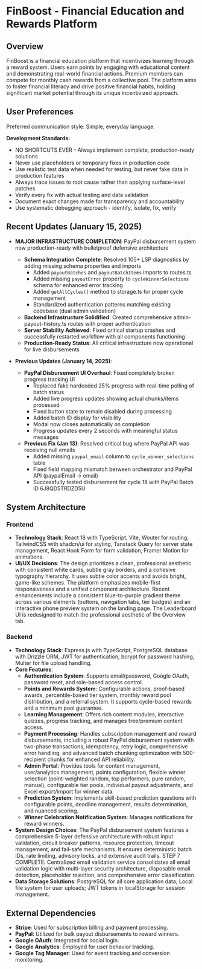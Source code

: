 # FinBoost - Financial Education and Rewards Platform

## Overview
FinBoost is a financial education platform that incentivizes learning through a reward system. Users earn points by engaging with educational content and demonstrating real-world financial actions. Premium members can compete for monthly cash rewards from a collective pool. The platform aims to foster financial literacy and drive positive financial habits, holding significant market potential through its unique incentivized approach.

## User Preferences
Preferred communication style: Simple, everyday language.

**Development Standards:**
- NO SHORTCUTS EVER - Always implement complete, production-ready solutions
- Never use placeholders or temporary fixes in production code
- Use realistic test data when needed for testing, but never fake data in production features
- Always trace issues to root cause rather than applying surface-level patches
- Verify every fix with actual testing and data validation
- Document exact changes made for transparency and accountability
- Use systematic debugging approach - identify, isolate, fix, verify

## Recent Updates (January 15, 2025)
- **MAJOR INFRASTRUCTURE COMPLETION**: PayPal disbursement system now production-ready with bulletproof defensive architecture
  - **Schema Integration Complete**: Resolved 105+ LSP diagnostics by adding missing schema properties and imports
    - Added `payoutBatches` and `payoutBatchItems` imports to routes.ts
    - Added missing `payoutError` property to `cycleWinnerSelections` schema for enhanced error tracking
    - Added `getAllCycles()` method to storage.ts for proper cycle management
    - Standardized authentication patterns matching existing codebase (dual admin validation)
  - **Backend Infrastructure Solidified**: Created comprehensive admin-payout-history.ts routes with proper authentication
  - **Server Stability Achieved**: Fixed critical startup crashes and successfully restarted workflow with all components functioning
  - **Production-Ready Status**: All critical infrastructure now operational for live disbursements

- **Previous Updates (January 14, 2025)**:
  - **PayPal Disbursement UI Overhaul**: Fixed completely broken progress tracking UI
    - Replaced fake hardcoded 25% progress with real-time polling of batch status
    - Added live progress updates showing actual chunks/items processed
    - Fixed button state to remain disabled during processing
    - Added batch ID display for visibility
    - Modal now closes automatically on completion
    - Progress updates every 2 seconds with meaningful status messages
  - **Previous Fix (Jan 13)**: Resolved critical bug where PayPal API was receiving null emails
    - Added missing `paypal_email` column to `cycle_winner_selections` table
    - Fixed field mapping mismatch between orchestrator and PayPal API (paypalEmail → email)
    - Successfully tested disbursement for cycle 18 with PayPal Batch ID 6J8QD5TRDZD5U

## System Architecture

### Frontend
- **Technology Stack**: React 18 with TypeScript, Vite, Wouter for routing, TailwindCSS with shadcn/ui for styling, Tanstack Query for server state management, React Hook Form for form validation, Framer Motion for animations.
- **UI/UX Decisions**: The design prioritizes a clean, professional aesthetic with consistent white cards, subtle gray borders, and a cohesive typography hierarchy. It uses subtle color accents and avoids bright, game-like schemes. The platform emphasizes mobile-first responsiveness and a unified component architecture. Recent enhancements include a consistent blue-to-purple gradient theme across various elements (buttons, navigation tabs, tier badges) and an interactive phone preview system on the landing page. The Leaderboard UI is redesigned to match the professional aesthetic of the Overview tab.

### Backend
- **Technology Stack**: Express.js with TypeScript, PostgreSQL database with Drizzle ORM, JWT for authentication, bcrypt for password hashing, Multer for file upload handling.
- **Core Features**:
    - **Authentication System**: Supports email/password, Google OAuth, password reset, and role-based access control.
    - **Points and Rewards System**: Configurable actions, proof-based awards, percentile-based tier system, monthly reward pool distribution, and a referral system. It supports cycle-based rewards and a minimum pool guarantee.
    - **Learning Management**: Offers rich content modules, interactive quizzes, progress tracking, and manages free/premium content access.
    - **Payment Processing**: Handles subscription management and reward disbursements, including a robust PayPal disbursement system with two-phase transactions, idempotency, retry logic, comprehensive error handling, and advanced batch chunking optimization with 500-recipient chunks for enhanced API reliability.
    - **Admin Portal**: Provides tools for content management, user/analytics management, points configuration, flexible winner selection (point-weighted random, top performers, pure random, manual), configurable tier pools, individual payout adjustments, and Excel export/import for winner data.
    - **Prediction System**: Implements skill-based prediction questions with configurable points, deadline management, results determination, and nuanced scoring.
    - **Winner Celebration Notification System**: Manages notifications for reward winners.
- **System Design Choices**: The PayPal disbursement system features a comprehensive 5-layer defensive architecture with robust input validation, circuit breaker patterns, resource protection, timeout management, and fail-safe mechanisms. It ensures deterministic batch IDs, rate limiting, advisory locks, and extensive audit trails. STEP 7 COMPLETE: Centralized email validation service consolidates all email validation logic with multi-layer security architecture, disposable email detection, placeholder rejection, and comprehensive error classification.
- **Data Storage Solutions**: PostgreSQL for all core application data; Local file system for user uploads; JWT tokens in localStorage for session management.

## External Dependencies
- **Stripe**: Used for subscription billing and payment processing.
- **PayPal**: Utilized for bulk payout disbursements to reward winners.
- **Google OAuth**: Integrated for social login.
- **Google Analytics**: Employed for user behavior tracking.
- **Google Tag Manager**: Used for event tracking and conversion monitoring.